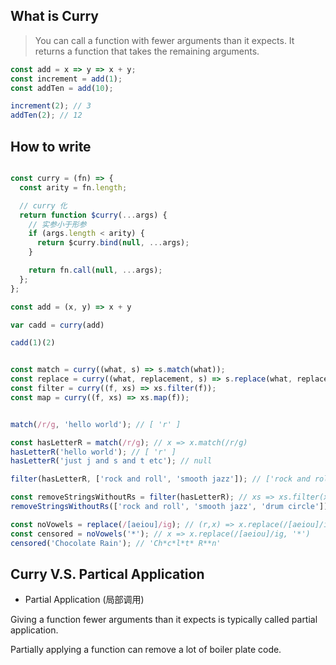 ## What is Curry

> You can call a function with fewer arguments than it expects. It returns a function that takes the remaining arguments.

```js
const add = x => y => x + y;
const increment = add(1);
const addTen = add(10);

increment(2); // 3
addTen(2); // 12
```

## How to write

```js

const curry = (fn) => {
  const arity = fn.length;

  // curry 化
  return function $curry(...args) {
    // 实参小于形参
    if (args.length < arity) {
      return $curry.bind(null, ...args);
    }

    return fn.call(null, ...args);
  };
};

const add = (x, y) => x + y

var cadd = curry(add)

cadd(1)(2)
```

```js

const match = curry((what, s) => s.match(what));
const replace = curry((what, replacement, s) => s.replace(what, replacement));
const filter = curry((f, xs) => xs.filter(f));
const map = curry((f, xs) => xs.map(f));


match(/r/g, 'hello world'); // [ 'r' ]

const hasLetterR = match(/r/g); // x => x.match(/r/g)
hasLetterR('hello world'); // [ 'r' ]
hasLetterR('just j and s and t etc'); // null

filter(hasLetterR, ['rock and roll', 'smooth jazz']); // ['rock and roll']

const removeStringsWithoutRs = filter(hasLetterR); // xs => xs.filter(x => x.match(/r/g))
removeStringsWithoutRs(['rock and roll', 'smooth jazz', 'drum circle']); // ['rock and roll', 'drum circle']

const noVowels = replace(/[aeiou]/ig); // (r,x) => x.replace(/[aeiou]/ig, r)
const censored = noVowels('*'); // x => x.replace(/[aeiou]/ig, '*')
censored('Chocolate Rain'); // 'Ch*c*l*t* R**n'
```

## Curry V.S. Partical Application

- Partial Application (局部调用)

Giving a function fewer arguments than it expects is typically called partial application.

Partially applying a function can remove a lot of boiler plate code.

